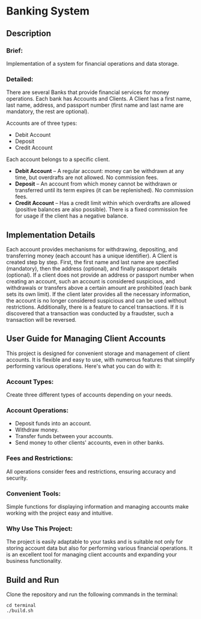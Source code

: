 # Banking System

## Description
### Brief:
Implementation of a system for financial operations and data storage.
### Detailed:
There are several Banks that provide financial services for money operations. Each bank has Accounts and Clients. A Client has a first name, last name, address, and passport number (first name and last name are mandatory, the rest are optional).

Accounts are of three types:
* Debit Account
* Deposit
* Credit Account  

Each account belongs to a specific client.  
* **Debit Account** – A regular account: money can be withdrawn at any time, but overdrafts are not allowed. No commission fees.
* **Deposit** – An account from which money cannot be withdrawn or transferred until its term expires (it can be replenished). No commission fees.
* **Credit Account** – Has a credit limit within which overdrafts are allowed (positive balances are also possible). There is a fixed commission fee for usage if the client has a negative balance.

## Implementation Details
Each account provides mechanisms for withdrawing, depositing, and transferring money (each account has a unique identifier). A Client is created step by step. First, the first name and last name are specified (mandatory), then the address (optional), and finally passport details (optional). If a client does not provide an address or passport number when creating an account, such an account is considered suspicious, and withdrawals or transfers above a certain amount are prohibited (each bank sets its own limit). If the client later provides all the necessary information, the account is no longer considered suspicious and can be used without restrictions. Additionally, there is a feature to cancel transactions. If it is discovered that a transaction was conducted by a fraudster, such a transaction will be reversed.

## User Guide for Managing Client Accounts

This project is designed for convenient storage and management of client accounts. It is flexible and easy to use, with numerous features that simplify performing various operations. Here's what you can do with it:

### Account Types:

Create three different types of accounts depending on your needs.

### Account Operations:

* Deposit funds into an account.
* Withdraw money.
* Transfer funds between your accounts.
* Send money to other clients' accounts, even in other banks.

### Fees and Restrictions:

All operations consider fees and restrictions, ensuring accuracy and security.

### Convenient Tools:

Simple functions for displaying information and managing accounts make working with the project easy and intuitive.

### Why Use This Project:

The project is easily adaptable to your tasks and is suitable not only for storing account data but also for performing various financial operations. It is an excellent tool for managing client accounts and expanding your business functionality.

## Build and Run

Clone the repository and run the following commands in the terminal:

```
cd terminal
./build.sh
```

